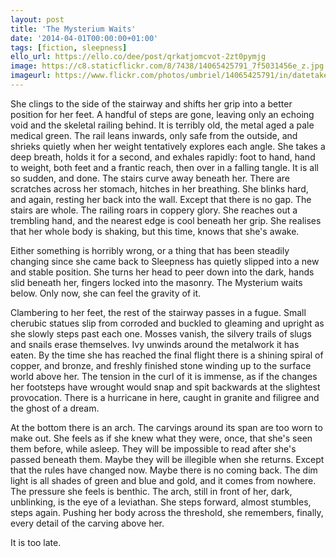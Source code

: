 ```yaml
---
layout: post
title: 'The Mysterium Waits'
date: '2014-04-01T00:00:00+01:00'
tags: [fiction, sleepness]
ello_url: https://ello.co/dee/post/qrkatjomcvot-2zt0pymjg
image: https://c8.staticflickr.com/8/7438/14065425791_7f5031456e_z.jpg
imageurl: https://www.flickr.com/photos/umbriel/14065425791/in/datetaken-public/
---
```


She clings to the side of the stairway and shifts her grip into a better position for her feet. A handful of steps are gone, leaving only an echoing void and the skeletal railing behind. It is terribly old, the metal aged a pale medical green. The rail leans inwards, only safe from the outside, and shrieks quietly when her weight tentatively explores each angle. She takes a deep breath, holds it for a second, and exhales rapidly: foot to hand, hand to weight, both feet and a frantic reach, then over in a falling tangle. It is all so sudden, and done. The stairs curve away beneath her. There are scratches across her stomach, hitches in her breathing. She blinks hard, and again, resting her back into the wall. Except that there is no gap. The stairs are whole. The railing roars in coppery glory. She reaches out a trembling hand, and the nearest edge is cool beneath her grip. She realises that her whole body is shaking, but this time, knows that she's awake.
<!--more-->
Either something is horribly wrong, or a thing that has been steadily changing since she came back to Sleepness has quietly slipped into a new and stable position. She turns her head to peer down into the dark, hands slid beneath her, fingers locked into the masonry. The Mysterium waits below. Only now, she can feel the gravity of it.

Clambering to her feet, the rest of the stairway passes in a fugue. Small cherubic statues slip from corroded and buckled to gleaming and upright as she slowly steps past each one. Mosses vanish, the silvery trails of slugs and snails erase themselves. Ivy unwinds around the metalwork it has eaten. By the time she has reached the final flight there is a shining spiral of copper, and bronze, and freshly finished stone winding up to the surface world above her. The tension in the curl of it is immense, as if the changes her footsteps have wrought would snap and spit backwards at the slightest provocation. There is a hurricane in here, caught in granite and filigree and the ghost of a dream.

At the bottom there is an arch. The carvings around its span are too worn to make out. She feels as if she knew what they were, once, that she's seen them before, while asleep. They will be impossible to read after she's passed beneath them. Maybe they will be illegible when she returns. Except that the rules have changed now. Maybe there is no coming back. The dim light is all shades of green and blue and gold, and it comes from nowhere. The pressure she feels is benthic. The arch, still in front of her, dark, unblinking, is the eye of a leviathan. She steps forward, almost stumbles, steps again. Pushing her body across the threshold, she remembers, finally, every detail of the carving above her.

It is too late.
